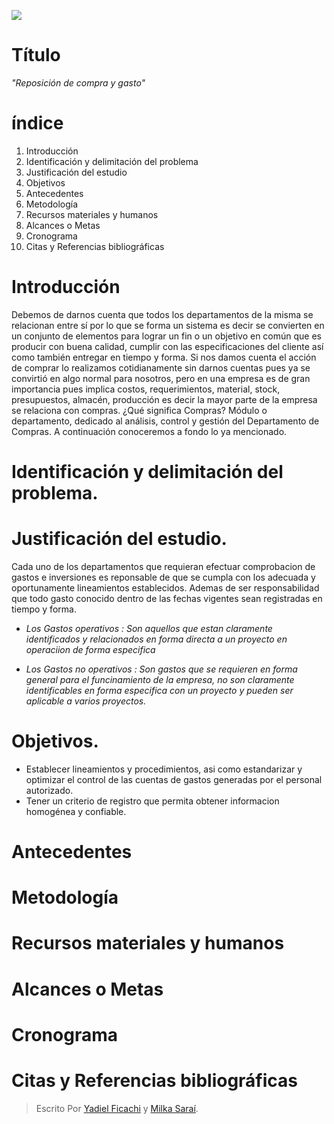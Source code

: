 ![](https://scontent.fpbc2-1.fna.fbcdn.net/v/t1.0-9/28378772_10208610821748437_6481240448105689297_n.jpg?oh=2d85295cc98b2c793f660e87878fd114&oe=5B045FCD)

# Título
_"Reposición de compra y gasto"_
# índice

1. Introducción
2. Identificación y delimitación del problema
3. Justificación del estudio
4. Objetivos
5. Antecedentes
6. Metodología
7. Recursos materiales y humanos
8. Alcances o Metas
9. Cronograma
10. Citas y Referencias bibliográficas

# Introducción

Debemos de darnos cuenta que todos los departamentos de la misma se relacionan entre sí por lo que se forma un sistema es decir se convierten en un conjunto de elementos para lograr un fin o un objetivo en común que es producir con buena calidad, cumplir con las especificaciones del cliente así como también entregar en tiempo y forma.
Si nos damos cuenta el acción de comprar lo realizamos cotidianamente sin darnos cuentas pues ya se convirtió en algo normal para nosotros, pero en una empresa es de gran importancia pues implica costos, requerimientos, material, stock, presupuestos, almacén, producción es decir la mayor parte de la empresa se relaciona con compras.
¿Qué significa Compras? Módulo o departamento, dedicado al análisis, control y gestión del Departamento de Compras. A continuación conoceremos a fondo lo ya mencionado.


# Identificación y delimitación del problema.



# Justificación del estudio.

Cada uno de los departamentos que requieran efectuar comprobacion de gastos e inversiones es reponsable de que se cumpla con los adecuada y oportunamente lineamientos establecidos. Ademas de ser responsabilidad que todo gasto conocido dentro de las fechas vigentes sean registradas en tiempo y forma. 

* _Los Gastos operativos : Son aquellos que estan claramente identificados y relacionados en forma directa a un proyecto en operaciion de forma especifica_

* _Los Gastos no operativos : Son gastos que se requieren en forma general para el funcinamiento de la empresa, no son claramente identificables en forma especifica con un proyecto y pueden ser aplicable a varios proyectos._


# Objetivos.

* Establecer lineamientos y procedimientos, asi como estandarizar y optimizar el control de las cuentas de gastos generadas por el personal autorizado. 
* Tener un criterio de registro que permita obtener informacion homogénea y confiable.

# Antecedentes

# Metodología

# Recursos materiales y humanos

# Alcances o Metas

# Cronograma

# Citas y Referencias bibliográficas


> Escrito Por [Yadiel Ficachi](https://github.com/YadielFicachi) y [Milka Saraí](https://github.com/Milka-Prz).

